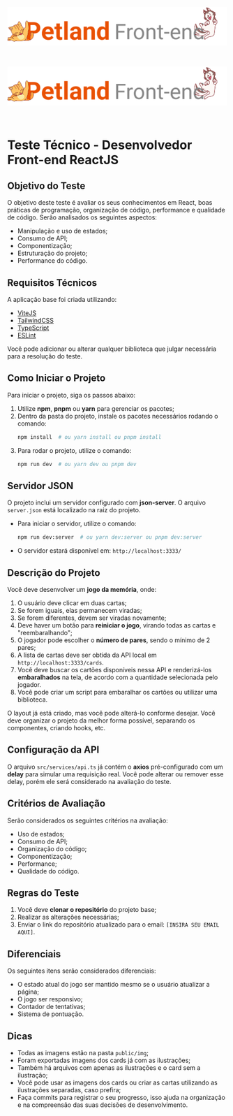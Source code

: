 <p align="center"><img src="public/readme/logo.png" alt="Petland Front-end" width="700"></p>
<br />

<p align="center"><img src="public/readme/logo.png" alt="Petland Front-end" width="700"></p>
<br />

# Teste Técnico - Desenvolvedor Front-end ReactJS

## Objetivo do Teste
O objetivo deste teste é avaliar os seus conhecimentos em React, boas práticas de programação, organização de código, performance e qualidade de código. Serão analisados os seguintes aspectos:
- Manipulação e uso de estados;
- Consumo de API;
- Componentização;
- Estruturação do projeto;
- Performance do código.

## Requisitos Técnicos
A aplicação base foi criada utilizando:
- [ViteJS](https://vitejs.dev/)
- [TailwindCSS](https://tailwindcss.com/)
- [TypeScript](https://www.typescriptlang.org/)
- [ESLint](https://eslint.org/)

Você pode adicionar ou alterar qualquer biblioteca que julgar necessária para a resolução do teste.

## Como Iniciar o Projeto
Para iniciar o projeto, siga os passos abaixo:
1. Utilize **npm**, **pnpm** ou **yarn** para gerenciar os pacotes;
2. Dentro da pasta do projeto, instale os pacotes necessários rodando o comando:
   ```sh
   npm install  # ou yarn install ou pnpm install
   ```
3. Para rodar o projeto, utilize o comando:
   ```sh
   npm run dev  # ou yarn dev ou pnpm dev
   ```

## Servidor JSON
O projeto inclui um servidor configurado com **json-server**. O arquivo `server.json` está localizado na raiz do projeto.

- Para iniciar o servidor, utilize o comando:
   ```sh
   npm run dev:server  # ou yarn dev:server ou pnpm dev:server
   ```
- O servidor estará disponível em: `http://localhost:3333/`

## Descrição do Projeto
Você deve desenvolver um **jogo da memória**, onde:
1. O usuário deve clicar em duas cartas;
2. Se forem iguais, elas permanecem viradas;
3. Se forem diferentes, devem ser viradas novamente;
4. Deve haver um botão para **reiniciar o jogo**, virando todas as cartas e "reembaralhando";
5. O jogador pode escolher o **número de pares**, sendo o mínimo de 2 pares;
6. A lista de cartas deve ser obtida da API local em `http://localhost:3333/cards`.
7. Você deve buscar os cartões disponíveis nessa API e renderizá-los **embaralhados** na tela, de acordo com a quantidade selecionada pelo jogador.
8. Você pode criar um script para embaralhar os cartões ou utilizar uma biblioteca.

O layout já está criado, mas você pode alterá-lo conforme desejar.
Você deve organizar o projeto da melhor forma possível, separando os componentes, criando hooks, etc.

## Configuração da API
O arquivo `src/services/api.ts` já contém o **axios** pré-configurado com um **delay** para simular uma requisição real. Você pode alterar ou remover esse delay, porém ele será considerado na avaliação do teste.

## Critérios de Avaliação
Serão considerados os seguintes critérios na avaliação:
- Uso de estados;
- Consumo de API;
- Organização do código;
- Componentização;
- Performance;
- Qualidade do código.

## Regras do Teste
1. Você deve **clonar o repositório** do projeto base;
2. Realizar as alterações necessárias;
3. Enviar o link do repositório atualizado para o email: `[INSIRA SEU EMAIL AQUI]`.

## Diferenciais
Os seguintes itens serão considerados diferenciais:
- O estado atual do jogo ser mantido mesmo se o usuário atualizar a página;
- O jogo ser responsivo;
- Contador de tentativas;
- Sistema de pontuação.

## Dicas
- Todas as imagens estão na pasta `public/img`;
- Foram exportadas imagens dos cards já com as ilustrações;
- Também há arquivos com apenas as ilustrações e o card sem a ilustração;
- Você pode usar as imagens dos cards ou criar as cartas utilizando as ilustrações separadas, caso prefira;
- Faça commits para registrar o seu progresso, isso ajuda na organização e na compreensão das suas decisões de desenvolvimento.
